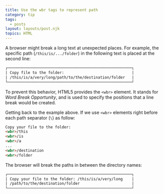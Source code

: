 ```yaml
---
title: Use the wbr tags to represent path
category: tip
tags:
  - posts
layout: layouts/post.njk
topics: HTML
---
```


A browser might break a long text at unexpected places. For example, the specific path (`/this/is/.../folder`) in the following text is placed at the second line:

```html
┌───────────────────────────────────────────────────────┐
| Copy file to the folder:                              |
| /this/is/a/very/long/path/to/the/destination/folder   |
└───────────────────────────────────────────────────────┘
```

To prevent this behavior, HTML5 provides the `<wbr>` element. It stands for _Word Break Opportunity_, and is used to specify the positions that a line break would be created.

Getting back to the example above. If we use `<wbr>` elements right before each path separator (`\`) as follow:

```html
Copy your file to the folder:
<wbr>/this
<wbr>/is
<wbr>/a
...
<wbr>/destination
<wbr>/folder
```

The browser will break the paths in between the directory names:

```html
┌───────────────────────────────────────────────────────┐
| Copy your file to the folder: /this/is/a/very/long    |
| /path/to/the/destination/folder                       |
└───────────────────────────────────────────────────────┘
```